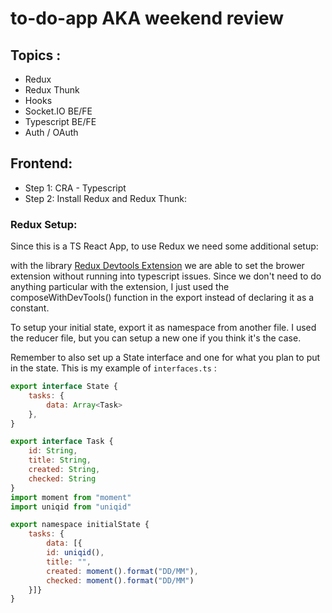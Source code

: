 # to-do-app AKA weekend review 
## Topics :
  - Redux 
  - Redux Thunk
  - Hooks
  - Socket.IO BE/FE
  - Typescript BE/FE
  - Auth / OAuth
## Frontend:
  - Step 1: CRA - Typescript 
  - Step 2: Install Redux and Redux Thunk: 
### Redux Setup: 
Since this is a TS React App, to use Redux we need some additional setup: 

with the library [Redux Devtools Extension](https://www.npmjs.com/package/redux-devtools-extension) we are able to set the brower extension without running into typescript issues. Since we don't need to do anything particular with the extension, I just used the composeWithDevTools() function in the export instead of declaring it as a constant.

To setup your initial state, export it as namespace from another file. I used the reducer file, but you can setup a new one if you think it's the case.

Remember to also set up a State interface and one for what you plan to put in the state. This is my example of  ```interfaces.ts``` : 
```js 
export interface State {
    tasks: {
        data: Array<Task>
    },
}

export interface Task {
    id: String,
    title: String,
    created: String,
    checked: String
}
import moment from "moment"
import uniqid from "uniqid"

export namespace initialState {
    tasks: {
        data: [{
        id: uniqid(),
        title: "",
        created: moment().format("DD/MM"),
        checked: moment().format("DD/MM")
    }]}
}
```




